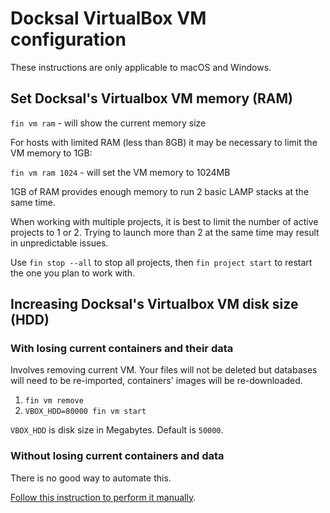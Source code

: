 # Docksal VirtualBox VM configuration

These instructions are only applicable to macOS and Windows.

## Set Docksal's Virtualbox VM memory (RAM)

`fin vm ram` - will show the current memory size

For hosts with limited RAM (less than 8GB) it may be necessary to limit the VM memory to 1GB:

`fin vm ram 1024` - will set the VM memory to 1024MB

1GB of RAM provides enough memory to run 2 basic LAMP stacks at the same time.

When working with multiple projects, it is best to limit the number of active projects to 1 or 2. 
Trying to launch more than 2 at the same time may result in unpredictable issues.

Use `fin stop --all` to stop all projects, then `fin project start` to restart the one you plan to work with.

## Increasing Docksal's Virtualbox VM disk size (HDD)

### With losing current containers and their data

Involves removing current VM. Your files will not be deleted but databases will need to be re-imported, containers' images will be re-downloaded.

1. `fin vm remove`
2. `VBOX_HDD=80000 fin vm start`

`VBOX_HDD` is disk size in Megabytes. Default is `50000`.

### Without losing current containers and data

There is no good way to automate this.

[Follow this instruction to perform it manually](https://www.jeffgeerling.com/blogs/jeff-geerling/resizing-virtualbox-disk-image).
